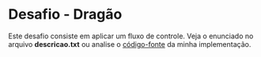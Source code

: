 # Desafio - Dragão

Este desafio consiste em aplicar um fluxo de controle. Veja o enunciado no arquivo **descricao.txt** ou analise o [código-fonte](https://github.com/danilotc/bootcamp-dio-banco-pan/tree/main/src/desafios/basico/Dragao.java) da minha implementação.

